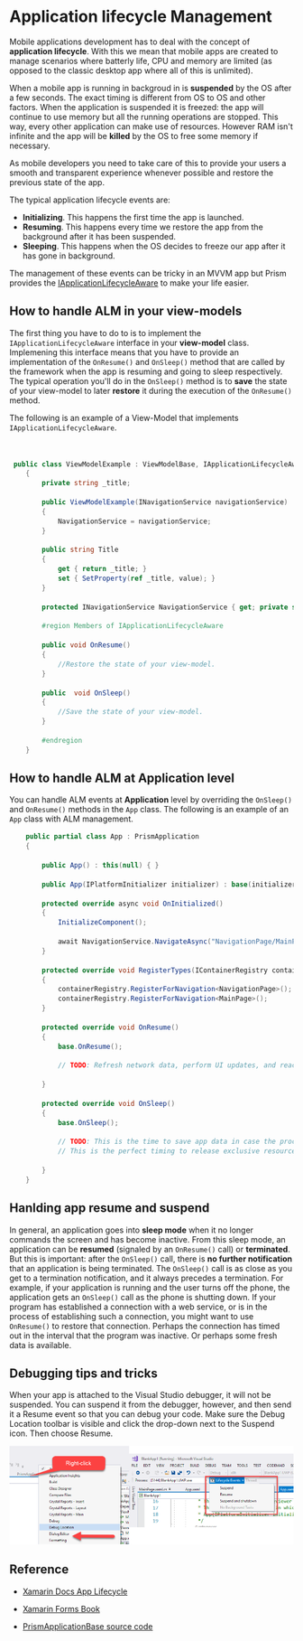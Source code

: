 # Application lifecycle Management
Mobile applications development has to deal with the concept of __application lifecycle__. With this we mean that mobile apps are created to manage scenarios where batterly life, CPU and memory are limited (as opposed to the classic desktop app where all of this is unlimited).

When a mobile app is running in backgroud in is __suspended__ by the OS after a few seconds. The exact timing is different from OS to OS and other factors. When the application is suspended it is freezed: the app will continue to use memory but all the running operations are stopped. This way, every other application can make use of resources. However RAM isn't infinite and the app will be __killed__ by the OS to free some memory if necessary.

As mobile developers you need to take care of this to provide your users a smooth and transparent experience whenever possible and restore the previous state of the app.

The typical application lifecycle events are:
+ __Initializing__. This happens the first time the app is launched.
+ __Resuming__. This happens every time we restore the app from the background after it has been suspended.
+ __Sleeping__. This happens when the OS decides to freeze our app after it has gone in background.

The management of these events can be tricky in an MVVM app but Prism provides the [IApplicationLifecycleAware](https://github.com/PrismLibrary/Prism/blob/master/Source/Xamarin/Prism.Forms/AppModel/IApplicationLifecycleAware.cs) to make your life easier.


## How to handle ALM in your view-models
The first thing you have to do to is to implement the `IApplicationLifecycleAware` interface in your __view-model__ class. Implemening this interface means that you have to provide an implementation of the `OnResume()` and `OnSleep()` method that are called by the framework when the app is resuming and going to sleep respectively. The typical operation you'll do in the `OnSleep()` method is to __save__ the state of your view-model to later __restore__ it during the execution of the `OnResume()` method.

The following is an example of a View-Model that implements `IApplicationLifecycleAware`. 

```csharp


 public class ViewModelExample : ViewModelBase, IApplicationLifecycleAware
    {
        private string _title;

        public ViewModelExample(INavigationService navigationService)
        {
            NavigationService = navigationService;
        }

        public string Title
        {
            get { return _title; }
            set { SetProperty(ref _title, value); }
        }

        protected INavigationService NavigationService { get; private set; }

        #region Members of IApplicationLifecycleAware

        public void OnResume()
        {
            //Restore the state of your view-model.
        }

        public  void OnSleep()
        {
            //Save the state of your view-model.
        }

        #endregion
    }
```

## How to handle ALM at Application level
You can handle ALM events at __Application__ level by overriding the `OnSleep()` and `OnResume()` methods in the `App` class.
The following is an example of an `App` class with ALM management.

```csharp
    public partial class App : PrismApplication
    {
      
        public App() : this(null) { }

        public App(IPlatformInitializer initializer) : base(initializer) { }

        protected override async void OnInitialized()
        {
            InitializeComponent();

            await NavigationService.NavigateAsync("NavigationPage/MainPage");
        }

        protected override void RegisterTypes(IContainerRegistry containerRegistry)
        {
            containerRegistry.RegisterForNavigation<NavigationPage>();
            containerRegistry.RegisterForNavigation<MainPage>();
        }

        protected override void OnResume()
        {
            base.OnResume();

            // TODO: Refresh network data, perform UI updates, and reacquire resources like cameras, I/O devices, etc.
   
        }

        protected override void OnSleep()
        {
            base.OnSleep();

            // TODO: This is the time to save app data in case the process is terminated.
            // This is the perfect timing to release exclusive resources (camera, I/O devices, etc...)
            
        }
    }
```

## Hanlding app resume and suspend
In general, an application goes into __sleep mode__ when it no longer commands the screen and has become inactive. From this sleep mode, an application can be __resumed__ (signaled by an `OnResume()` call) or __terminated__. But this is important: after the `OnSleep()` call, there is __no further notification__ that an application is being terminated. The `OnSleep()` call is as close as you get to a termination notification, and it always precedes a termination. For example, if your application is running and the user turns off the phone, the application gets an `OnSleep()` call as the phone is shutting down. If your program has established a connection with a web service, or is in the process of establishing such a connection, you might want to use `OnResume()` to restore that connection. Perhaps the connection has timed out in the interval that the program was inactive. Or perhaps some fresh data is available. 


## Debugging tips and tricks
When your app is attached to the Visual Studio debugger, it will not be suspended. You can suspend it from the debugger, however, and then send it a Resume event so that you can debug your code. Make sure the Debug Location toolbar is visible and click the drop-down next to the Suspend icon. Then choose Resume.

![how to activate debug-location](../../images/xf-iapplicationlifecycleaware-debug-location.png)

## Reference
+ [Xamarin Docs App Lifecycle](https://developer.xamarin.com/guides/xamarin-forms/application-fundamentals/app-lifecycle/)

+ [Xamarin Forms Book](https://xamarin.azureedge.net/developer/xamarin-forms-book/XamarinFormsBook-Ch06-Apr2016.pdf)

+ [PrismApplicationBase source code](https://github.com/PrismLibrary/Prism/blob/36dc541274edb3e1d1ee2957e1ae65aafbf6c0a1/Source/Xamarin/Prism.Forms/PrismApplicationBase.cs)
